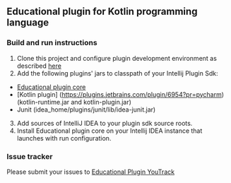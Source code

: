 ## Educational plugin for Kotlin programming language

### Build and run instructions

1.  Clone this project and configure plugin development environment as described [here](http://www.jetbrains.org/intellij/sdk/docs/basics/getting_started/setting_up_environment.html)
2.  Add the following plugins' jars to classpath of your Intellij Plugin Sdk:
  * [Educational plugin core](https://plugins.jetbrains.com/plugin/7988?pr=pycharm)
  * [Kotlin plugin] (https://plugins.jetbrains.com/plugin/6954?pr=pycharm) (kotlin-runtime.jar and kotlin-plugin.jar)
  * Junit (idea_home/plugins/junit/lib/idea-junit.jar)
3. Add sources of IntelliJ IDEA to your plugin sdk source roots.
4. Install Educational plugin core on your Intellij IDEA instance that launches with run configuration.

### Issue tracker
Please submit your issues to [Educational Plugin YouTrack](https://youtrack.jetbrains.com/issues/EDU)
